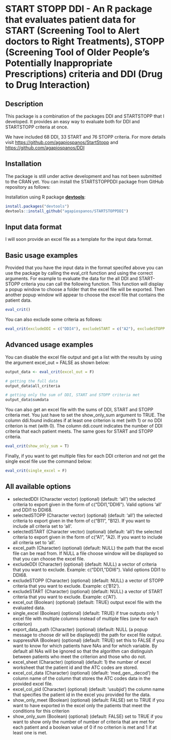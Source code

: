 START STOPP DDI - An R package that evaluates patient data for START
(Screening Tool to Alert doctors to Right Treatments), STOPP (Screening
Tool of Older People’s Potentially Inappropriate Prescriptions) criteria
and DDI (Drug to Drug Interaction)
================

## Description

This package is a combination of the packages DDI and STARTSTOPP that I
developed. It provides an easy way to evaluate both for DDI and
STARTSTOPP criteria at once.

We have included 68 DDI, 33 START and 76 STOPP criteria. For more
details visit <https://github.com/agapiospanos/StartStopp> and
<https://github.com/agapiospanos/DDI>

## Installation

The package is still under active development and has not been submitted
to the CRAN yet. You can install the STARTSTOPPDDI package from GitHub
repository as follows:

Installation using R package
**[devtools](https://cran.r-project.org/package=devtools)**:

``` r
install.packages("devtools")
devtools::install_github("agapiospanos/STARTSTOPPDDI")
```

## Input data format

I will soon provide an excel file as a template for the input data
format.

## Basic usage examples

Provided that you have the input data in the format specifed above you
can use the package by calling the eval\_crit function and using the
correct arguments. For example to evaluate the data for the all DDI and
START-STOPP criteria you can call the following function. This function
will display a popup window to choose a folder that the excel file will
be exported. Then another popup window will appear to choose the excel
file that contains the patient data.

``` r
eval_crit()
```

You can also exclude some criteria as
follows:

``` r
eval_crit(excludeDDI = c("DDI4"), excludeSTART = c("A2"), excludeSTOPP = c("B12"))
```

## Advanced usage examples

You can disable the excel file output and get a list with the results by
using the argument excel\_out = FALSE as shown below:

``` r
output_data <- eval_crit(excel_out = F)

# getting the full data
output_data$all_criteria

# getting only the sum of DDI, START and STOPP criteria met
output_data$sumdata
```

You can also get an excel file with the sums of DDI, START and STOPP
criteria met. You just have to set the show\_only\_sum argument to TRUE.
The column ddi.found indicates if at least one criterion is met (with 1)
or no DDI criterion is met (with 0). The column ddi.count indicates the
number of DDI criteria that each patient meets. The same goes for START
and STOPP criteria.

``` r
eval_crit(show_only_sum = T)
```

Finally, if you want to get multiple files for each DDI criterion and
not get the single excel file use the command below:

``` r
eval_crit(single_excel = F)
```

## All available options

  - selectedDDI (Character vector) (optional) (default: ‘all’) the
    selected criteria to export given in the form of c(“DDI1,”DDI6").
    Valid options ‘all’ and DDI1 to DDI68.
  - selectedSTOPP (Character vector) (optional) (default: ‘all’) the
    selected criteria to export given in the form of c(“B11”, "B12). If
    you want to include all criteria set to ‘all’.
  - selectedSTART (Character vector) (optional) (default: ‘all’) the
    selected criteria to export given in the form of c(“A1”, "A2). If
    you want to include all criteria set to ‘all’.
  - excel\_path (Character) (optional) (default: NULL) the path that the
    excel file can be read from. If NULL a file choose window will be
    displayed so that you can choose the excel file.
  - excludeDDI (Character) (optional) (default: NULL) a vector of
    criteria that you want to exclude. Example: c(“DDI1,”DDI6"). Valid
    options DDI1 to DDI68.
  - excludeSTOPP (Character) (optional) (default: NULL) a vector of
    STOPP criteria that you want to exclude. Example: c(‘B12’).
  - excludeSTART (Character) (optional) (default: NULL) a vector of
    START criteria that you want to exclude. Example: c(‘A1’).
  - excel\_out (Boolean) (optional) (default: TRUE) output excel file
    with the evaluated data.
  - single\_excel (Boolean) (optional) (default: TRUE) if true outputs
    only 1 excel file with multiple columns instead of multiple files
    (one for each criterion)
  - export\_data\_path (Character) (optional) (default: NULL (a popup
    message to choose dir will be displayed)) the path for excel file
    output.
  - suppressNA (Boolean) (optional) (default: TRUE) set this to FALSE if
    you want to know for which patients have NAs and for which variable.
    By default all NAs will be ignored so that the algorithm can
    distinguish between patients who meet the criterion and those who do
    not.
  - excel\_sheet (Character) (optional) (default: 1) the number of excel
    worksheet that the patient id and the ATC codes are stored.
  - excel\_col\_data (Character) (optional) (default:
    ’med\_gen\_\_decod’) the column name of the column that stores
    the ATC codes data in the provided excel file.
  - excel\_col\_pid (Character) (optional) (default: ‘usubjid’) the
    column name that specifies the patient id in the excel you provided
    for the data.
  - show\_only\_meet (Boolean) (optional) (default: FALSE) set to TRUE
    if you want to have exported in the excel only the patients that
    meet the conditions for this criterion
  - show\_only\_sum (Boolean) (optional) (default: FALSE) set to TRUE if
    you want to show only the number of number of criteria that are met
    for each patient and a boolean value of 0 if no criterion is met and
    1 if at least one is met.
